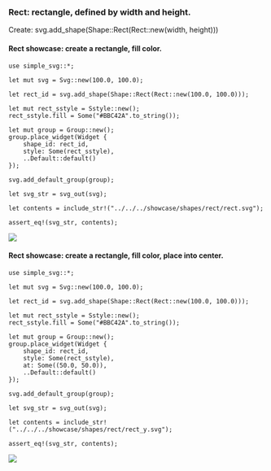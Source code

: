 ### Rect: rectangle, defined by width and height.

Create: svg.add_shape(Shape::Rect(Rect::new(width, height)))

#### Rect showcase: create a rectangle, fill color.

```
use simple_svg::*;

let mut svg = Svg::new(100.0, 100.0);

let rect_id = svg.add_shape(Shape::Rect(Rect::new(100.0, 100.0)));

let mut rect_sstyle = Sstyle::new();
rect_sstyle.fill = Some("#BBC42A".to_string());

let mut group = Group::new();
group.place_widget(Widget {
    shape_id: rect_id,
    style: Some(rect_sstyle),
    ..Default::default()
});

svg.add_default_group(group);

let svg_str = svg_out(svg);

let contents = include_str!("../../../showcase/shapes/rect/rect.svg");

assert_eq!(svg_str, contents);
```

![](../../../../../../showcase/shapes/rect/rect.svg)

#### Rect showcase: create a rectangle, fill color, place into center.

```
use simple_svg::*;

let mut svg = Svg::new(100.0, 100.0);

let rect_id = svg.add_shape(Shape::Rect(Rect::new(100.0, 100.0)));

let mut rect_sstyle = Sstyle::new();
rect_sstyle.fill = Some("#BBC42A".to_string());

let mut group = Group::new();
group.place_widget(Widget {
    shape_id: rect_id,
    style: Some(rect_sstyle),
    at: Some((50.0, 50.0)),
    ..Default::default()
});

svg.add_default_group(group);

let svg_str = svg_out(svg);

let contents = include_str!("../../../showcase/shapes/rect/rect_y.svg");

assert_eq!(svg_str, contents);
```

![](../../../../../../showcase/shapes/rect/rect_y.svg)